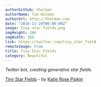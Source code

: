 ```yaml
---
authorGithub: tholman
authorName: Tim Holman
authorUrl: http://tholman.com
date: "2016-11-29T00:00:00Z"
image: tiny-star-fields.png
imgHeight: 266
imgWidth: 366
link: https://twitter.com/tiny_star_field
remoteImage: true
title: Tiny Star Fields
category: Beautiful
---
```


_Twitter bot, creating generative star fields._

[Tiny Star Fields](https://twitter.com/tiny_star_field) - by [Katie Rose Pipkin](http://katierosepipkin.com/)

